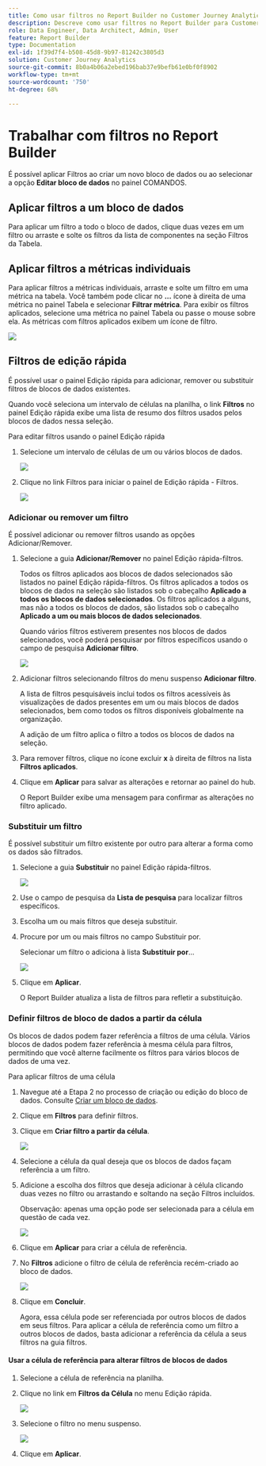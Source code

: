```yaml
---
title: Como usar filtros no Report Builder no Customer Journey Analytics
description: Descreve como usar filtros no Report Builder para Customer Journey Analytics
role: Data Engineer, Data Architect, Admin, User
feature: Report Builder
type: Documentation
exl-id: 1f39d7f4-b508-45d8-9b97-81242c3805d3
solution: Customer Journey Analytics
source-git-commit: 8b0a4b06a2ebed196bab37e9befb61e0bf0f8902
workflow-type: tm+mt
source-wordcount: '750'
ht-degree: 68%

---
```


# Trabalhar com filtros no Report Builder

É possível aplicar Filtros ao criar um novo bloco de dados ou ao selecionar a opção **Editar bloco de dados** no painel COMANDOS.

## Aplicar filtros a um bloco de dados

Para aplicar um filtro a todo o bloco de dados, clique duas vezes em um filtro ou arraste e solte os filtros da lista de componentes na seção Filtros da Tabela.

## Aplicar filtros a métricas individuais

Para aplicar filtros a métricas individuais, arraste e solte um filtro em uma métrica na tabela. Você também pode clicar no **...** ícone à direita de uma métrica no painel Tabela e selecionar **Filtrar métrica**. Para exibir os filtros aplicados, selecione uma métrica no painel Tabela ou passe o mouse sobre ela. As métricas com filtros aplicados exibem um ícone de filtro.

<!-- ![](./assets/image24.png) -->

![](./assets/filter_by.png)

## Filtros de edição rápida

É possível usar o painel Edição rápida para adicionar, remover ou substituir filtros de blocos de dados existentes.

Quando você seleciona um intervalo de células na planilha, o link **Filtros** no painel Edição rápida exibe uma lista de resumo dos filtros usados pelos blocos de dados nessa seleção.

Para editar filtros usando o painel Edição rápida

1. Selecione um intervalo de células de um ou vários blocos de dados.

   ![](./assets/select_multiple_dbs.png)

1. Clique no link Filtros para iniciar o painel de Edição rápida - Filtros.

   ![](./assets/quick_edit_filters.png)

### Adicionar ou remover um filtro

É possível adicionar ou remover filtros usando as opções Adicionar/Remover.

1. Selecione a guia **Adicionar/Remover** no painel Edição rápida-filtros.

   Todos os filtros aplicados aos blocos de dados selecionados são listados no painel Edição rápida-filtros. Os filtros aplicados a todos os blocos de dados na seleção são listados sob o cabeçalho **Aplicado a todos os blocos de dados selecionados**. Os filtros aplicados a alguns, mas não a todos os blocos de dados, são listados sob o cabeçalho **Aplicado a um ou mais blocos de dados selecionados**.

   Quando vários filtros estiverem presentes nos blocos de dados selecionados, você poderá pesquisar por filtros específicos usando o campo de pesquisa **Adicionar filtro**.

   ![](./assets/add_filter.png)

1. Adicionar filtros selecionando filtros do menu suspenso **Adicionar filtro**.

   A lista de filtros pesquisáveis inclui todos os filtros acessíveis às visualizações de dados presentes em um ou mais blocos de dados selecionados, bem como todos os filtros disponíveis globalmente na organização.

   A adição de um filtro aplica o filtro a todos os blocos de dados na seleção.

1. Para remover filtros, clique no ícone excluir **x** à direita de filtros na lista **Filtros aplicados**.

1. Clique em **Aplicar** para salvar as alterações e retornar ao painel do hub.

   O Report Builder exibe uma mensagem para confirmar as alterações no filtro aplicado.

### Substituir um filtro

É possível substituir um filtro existente por outro para alterar a forma como os dados são filtrados.

1. Selecione a guia **Substituir** no painel Edição rápida-filtros.

   ![](./assets/replace_filter.png)

1. Use o campo de pesquisa da **Lista de pesquisa** para localizar filtros específicos.

1. Escolha um ou mais filtros que deseja substituir.

1. Procure por um ou mais filtros no campo Substituir por.

   Selecionar um filtro o adiciona à lista **Substituir por**...

   ![](./assets/replace_screen_new.png)

1. Clique em **Aplicar**.

   O Report Builder atualiza a lista de filtros para refletir a substituição.

### Definir filtros de bloco de dados a partir da célula

Os blocos de dados podem fazer referência a filtros de uma célula. Vários blocos de dados podem fazer referência à mesma célula para filtros, permitindo que você alterne facilmente os filtros para vários blocos de dados de uma vez.

Para aplicar filtros de uma célula

1. Navegue até a Etapa 2 no processo de criação ou edição do bloco de dados. Consulte [Criar um bloco de dados](./create-a-data-block.md).
1. Clique em **Filtros** para definir filtros.
1. Clique em **Criar filtro a partir da célula**.

   ![](./assets/create-filter-from-cell.png)

1. Selecione a célula da qual deseja que os blocos de dados façam referência a um filtro.

1. Adicione a escolha dos filtros que deseja adicionar à célula clicando duas vezes no filtro ou arrastando e soltando na seção Filtros incluídos.

   Observação: apenas uma opção pode ser selecionada para a célula em questão de cada vez.

   ![](./assets/select-filters.png)

1. Clique em **Aplicar** para criar a célula de referência.

1. No **Filtros** adicione o filtro de célula de referência recém-criado ao bloco de dados.

   ![](./assets/reference-cell-filter.png)

1. Clique em **Concluir**.

   Agora, essa célula pode ser referenciada por outros blocos de dados em seus filtros. Para aplicar a célula de referência como um filtro a outros blocos de dados, basta adicionar a referência da célula a seus filtros na guia filtros.

#### Usar a célula de referência para alterar filtros de blocos de dados

1. Selecione a célula de referência na planilha.

1. Clique no link em **Filtros da Célula** no menu Edição rápida.

   ![](./assets/filters-from-cell-link.png)

1. Selecione o filtro no menu suspenso.

   ![](./assets/filter-drop-down.png)

1. Clique em **Aplicar**.